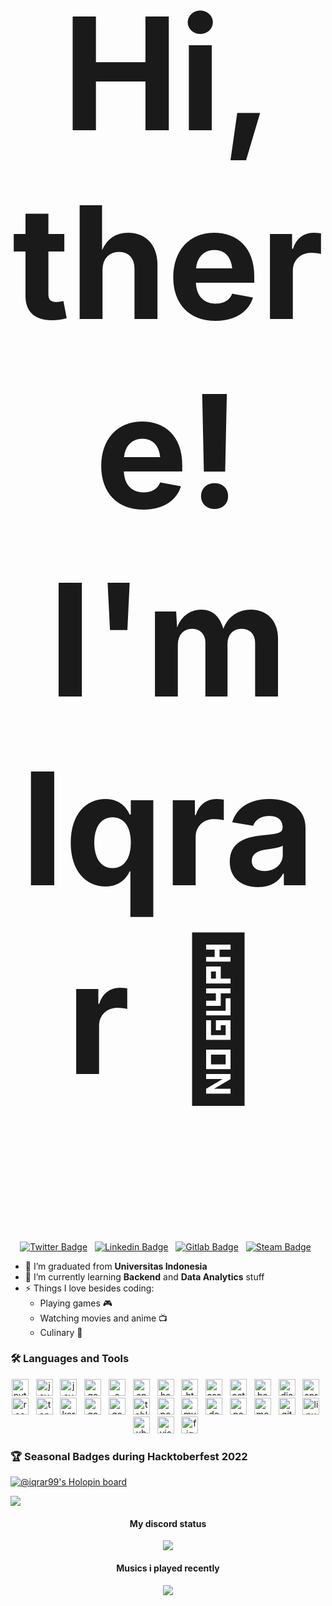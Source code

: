 <h2 align="center" style="font-size:250px">Hi, there! I'm Iqrar 👋</h2>

<div align="center">

[![Twitter Badge](https://img.shields.io/badge/-Twitter-00acee?style=for-the-badge&logo=Twitter&logoColor=white)](https://twitter.com/iqrar99_) &nbsp;
[![Linkedin Badge](https://img.shields.io/badge/-LinkedIn-0A66C2?style=for-the-badge&logo=linkedin&logoColor=white)](https://www.linkedin.com/in/iqrar99/) &nbsp;
[![Gitlab Badge](https://img.shields.io/badge/-GitLab-FC6D26?style=for-the-badge&logo=gitlab&logoColor=white)](https://gitlab.com/iqrar99) &nbsp;
[![Steam Badge](https://img.shields.io/badge/-Steam-000000?style=for-the-badge&logo=steam&logoColor=white)](https://steamcommunity.com/id/monarch99/) &nbsp;

</div>


- 🔭 I’m graduated from **Universitas Indonesia**
- 🌱 I’m currently learning **Backend** and **Data Analytics** stuff
- ⚡ Things I love besides coding:
  * Playing games 🎮
  * Watching movies and anime 📺
  * Culinary 🍳

### 🛠 Languages and Tools
<div align="center">
    <img height="27" src="https://img.shields.io/badge/-Python-0d182b?style=flat&logo=python" alt="python"> &nbsp;
    <img height="27" src="https://img.shields.io/badge/-Java-0d182b?style=flat&logo=Java" alt="java"> &nbsp;
    <img height="27" src="https://img.shields.io/badge/-JavaScript-0d182b?style=flat&logo=javascript" alt="javascript"> &nbsp;
    <img height="27" src="https://img.shields.io/badge/-Go-0d182b?style=flat&logo=Go" alt="go"> &nbsp;
    <img height="27" src="https://img.shields.io/badge/-C-0d182b?style=flat&logo=C&logoColor=A8B9CC" alt="c"> &nbsp;
    <img height="27" src="https://img.shields.io/badge/-C++-0d182b?style=flat&logo=C%2B%2B&logoColor=326696" alt="cpp"> &nbsp;
    <img height="27" src="https://img.shields.io/badge/-Haskell-0d182b?style=flat&logo=Haskell&logoColor=5D4F85" alt="haskell"> &nbsp;
    <img height="27" src="https://img.shields.io/badge/-HTML-0d182b?style=flat&logo=html5" alt="html5"> &nbsp;
    <img height="27" src="https://img.shields.io/badge/-CSS-0d182b?style=flat&logo=css3&logoColor=1572B6" alt="css"> &nbsp;
    <img height="27" src="https://img.shields.io/badge/-Octave-0d182b?style=flat&logo=octave&logoColor=0790C0" alt="octave"> &nbsp;
    <img height="27" src="https://img.shields.io/badge/-Bash-0d182b?style=flat&logo=gnubash&logoColor=4EAA25" alt="bash"> &nbsp;
    <img height="27" src="https://img.shields.io/badge/-Django-0d182b?style=flat&logo=Django&logoColor=1a7d58" alt="django"> &nbsp;
    <img height="27" src="https://img.shields.io/badge/-Spring-0d182b?style=flat&logo=Spring&logoColor=6DB33F" alt="spring"> &nbsp;
    <img height="27" src="https://img.shields.io/badge/-React.js-0d182b?style=flat&logo=react&logoColor=61DAFBF" alt="react"> &nbsp;
    <img height="27" src="https://img.shields.io/badge/-Tensorflow-0d182b?style=flat&logo=Tensorflow" alt="tensorflow"> &nbsp;
    <img height="27" src="https://img.shields.io/badge/-Keras-0d182b?style=flat&logo=Keras&logoColor=D00000" alt="keras"> &nbsp;
    <img height="27" src="https://img.shields.io/badge/-Google Colab-0d182b?style=flat&logo=googlecolab&logoColor=F9AB00" alt="googlecolab"> &nbsp;
    <img height="27" src="https://img.shields.io/badge/-Google Analytics-0d182b?style=flat&logo=googleanalytics&logoColor=E37400" alt="googleanalytics"> &nbsp;
    <img height="27" src="https://img.shields.io/badge/-Tableau-0d182b?style=flat&logo=tableau&logoColor=E97627" alt="tableau"> &nbsp;
    <img height="27" src="https://img.shields.io/badge/-PostgreSQL-0d182b?style=flat&logo=Postgresql" alt="postgresql"> &nbsp;
    <img height="27" src="https://img.shields.io/badge/-MySQL-0d182b?style=flat&logo=Mysql" alt="mysql"> &nbsp;
    <img height="27" src="https://img.shields.io/badge/-Docker-0d182b?style=flat&logo=docker&logoColor=2496ED" alt="docker"> &nbsp;
    <img height="27" src="https://img.shields.io/badge/-Postman-0d182b?style=flat&logo=postman&logoColor=FF6C37" alt="postman"> &nbsp;
    <img height="27" src="https://img.shields.io/badge/-MongoDB-0d182b?style=flat&logo=mongodb&logoColor=47A248" alt="mongodb"> &nbsp;
    <img height="27" src="https://img.shields.io/badge/-Git-0d182b?style=flat&logo=Git" alt="git"> &nbsp;
    <img height="27" src="https://img.shields.io/badge/-Linux-0d182b?style=flat&logo=Linux" alt="linux"> &nbsp;
    <img height="27" src="https://img.shields.io/badge/-Ubuntu-0d182b?style=flat&logo=Ubuntu" alt="ubuntu"> &nbsp;
    <img height="27" src="https://img.shields.io/badge/-VS Code-0d182b?style=flat&logo=visualstudiocode&logoColor=007ACC" alt="visualstudiocode"> &nbsp;
    <img height="27" src="https://img.shields.io/badge/-Figma-0d182b?style=flat&logo=figma&logoColor=F24E1E" alt="figma"> &nbsp;
</div>

### 🏆 Seasonal Badges during Hacktoberfest 2022
[![@iqrar99's Holopin board](https://holopin.me/iqrar99)](https://holopin.io/@iqrar99)

<img src="https://user-images.githubusercontent.com/73097560/115834477-dbab4500-a447-11eb-908a-139a6edaec5c.gif">

<h4 align="center">My discord status</h4>
<p align="center">
    <img src="https://discord.c99.nl/widget/theme-2/278821688894947328.png" style="text-align:center"/>
</p>

<h4 align="center">Musics i played recently</h4>
<p align="center">
    <img src="https://spotify-recently-played-readme.vercel.app/api?user=31wwhrdbcompxbhwe2hxnbxp6wny&count=5&unique=1" style="text-align:center"/>
</p>
